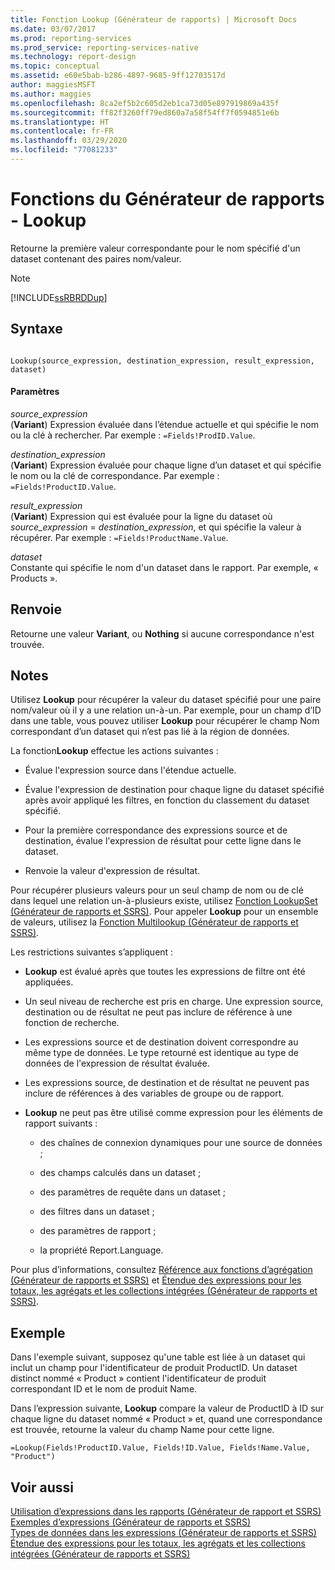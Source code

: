```yaml
---
title: Fonction Lookup (Générateur de rapports) | Microsoft Docs
ms.date: 03/07/2017
ms.prod: reporting-services
ms.prod_service: reporting-services-native
ms.technology: report-design
ms.topic: conceptual
ms.assetid: e60e5bab-b286-4897-9685-9ff12703517d
author: maggiesMSFT
ms.author: maggies
ms.openlocfilehash: 8ca2ef5b2c605d2eb1ca73d05e897919869a435f
ms.sourcegitcommit: ff82f3260ff79ed860a7a58f54ff7f0594851e6b
ms.translationtype: HT
ms.contentlocale: fr-FR
ms.lasthandoff: 03/29/2020
ms.locfileid: "77081233"
---
```

# <a name="report-builder-functions---lookup-function"></a>Fonctions du Générateur de rapports - Lookup
  Retourne la première valeur correspondante pour le nom spécifié d'un dataset contenant des paires nom/valeur.  
  
> [!NOTE]  
>  [!INCLUDE[ssRBRDDup](../../includes/ssrbrddup-md.md)]  
  
## <a name="syntax"></a>Syntaxe  
  
```  
  
Lookup(source_expression, destination_expression, result_expression, dataset)  
```  
  
#### <a name="parameters"></a>Paramètres  
 *source_expression*  
 (**Variant**) Expression évaluée dans l’étendue actuelle et qui spécifie le nom ou la clé à rechercher. Par exemple : `=Fields!ProdID.Value`.  
  
 *destination_expression*  
 (**Variant**) Expression évaluée pour chaque ligne d’un dataset et qui spécifie le nom ou la clé de correspondance. Par exemple : `=Fields!ProductID.Value`.  
  
 *result_expression*  
 (**Variant**) Expression qui est évaluée pour la ligne du dataset où *source_expression* = *destination_expression*, et qui spécifie la valeur à récupérer. Par exemple : `=Fields!ProductName.Value`.  
  
 *dataset*  
 Constante qui spécifie le nom d'un dataset dans le rapport. Par exemple, « Products ».  
  
## <a name="return"></a>Renvoie  
 Retourne une valeur **Variant**, ou **Nothing** si aucune correspondance n'est trouvée.  
  
## <a name="remarks"></a>Notes  
 Utilisez **Lookup** pour récupérer la valeur du dataset spécifié pour une paire nom/valeur où il y a une relation un-à-un. Par exemple, pour un champ d’ID dans une table, vous pouvez utiliser **Lookup** pour récupérer le champ Nom correspondant d’un dataset qui n’est pas lié à la région de données.  
  
 La fonction**Lookup** effectue les actions suivantes :  
  
-   Évalue l'expression source dans l'étendue actuelle.  
  
-   Évalue l'expression de destination pour chaque ligne du dataset spécifié après avoir appliqué les filtres, en fonction du classement du dataset spécifié.  
  
-   Pour la première correspondance des expressions source et de destination, évalue l'expression de résultat pour cette ligne dans le dataset.  
  
-   Renvoie la valeur d'expression de résultat.  
  
 Pour récupérer plusieurs valeurs pour un seul champ de nom ou de clé dans lequel une relation un-à-plusieurs existe, utilisez [Fonction LookupSet &#40;Générateur de rapports et SSRS&#41;](../../reporting-services/report-design/report-builder-functions-lookupset-function.md). Pour appeler **Lookup** pour un ensemble de valeurs, utilisez la [Fonction Multilookup &#40;Générateur de rapports et SSRS&#41;](../../reporting-services/report-design/report-builder-functions-multilookup-function.md).  
  
 Les restrictions suivantes s’appliquent :  
  
-   **Lookup** est évalué après que toutes les expressions de filtre ont été appliquées.  
  
-   Un seul niveau de recherche est pris en charge. Une expression source, destination ou de résultat ne peut pas inclure de référence à une fonction de recherche.  
  
-   Les expressions source et de destination doivent correspondre au même type de données. Le type retourné est identique au type de données de l'expression de résultat évaluée.  
  
-   Les expressions source, de destination et de résultat ne peuvent pas inclure de références à des variables de groupe ou de rapport.  
  
-   **Lookup** ne peut pas être utilisé comme expression pour les éléments de rapport suivants :  
  
    -   des chaînes de connexion dynamiques pour une source de données ;  
  
    -   des champs calculés dans un dataset ;  
  
    -   des paramètres de requête dans un dataset ;  
  
    -   des filtres dans un dataset ;  
  
    -   des paramètres de rapport ;  
  
    -   la propriété Report.Language.  
  
 Pour plus d’informations, consultez [Référence aux fonctions d’agrégation &#40;Générateur de rapports et SSRS&#41;](../../reporting-services/report-design/report-builder-functions-aggregate-functions-reference.md) et [Étendue des expressions pour les totaux, les agrégats et les collections intégrées &#40;Générateur de rapports et SSRS&#41;](../../reporting-services/report-design/expression-scope-for-totals-aggregates-and-built-in-collections.md).  
  
## <a name="example"></a>Exemple  
 Dans l'exemple suivant, supposez qu'une table est liée à un dataset qui inclut un champ pour l'identificateur de produit ProductID. Un dataset distinct nommé « Product » contient l'identificateur de produit correspondant ID et le nom de produit Name.  
  
 Dans l’expression suivante, **Lookup** compare la valeur de ProductID à ID sur chaque ligne du dataset nommé « Product » et, quand une correspondance est trouvée, retourne la valeur du champ Name pour cette ligne.  
  
```  
=Lookup(Fields!ProductID.Value, Fields!ID.Value, Fields!Name.Value, "Product")  
```  
  
## <a name="see-also"></a>Voir aussi  
 [Utilisation d’expressions dans les rapports &#40;Générateur de rapport et SSRS&#41;](../../reporting-services/report-design/expression-uses-in-reports-report-builder-and-ssrs.md)   
 [Exemples d’expressions &#40;Générateur de rapports et SSRS&#41;](../../reporting-services/report-design/expression-examples-report-builder-and-ssrs.md)   
 [Types de données dans les expressions &#40;Générateur de rapports et SSRS&#41;](../../reporting-services/report-design/data-types-in-expressions-report-builder-and-ssrs.md)   
 [Étendue des expressions pour les totaux, les agrégats et les collections intégrées &#40;Générateur de rapports et SSRS&#41;](../../reporting-services/report-design/expression-scope-for-totals-aggregates-and-built-in-collections.md)  
  
  
